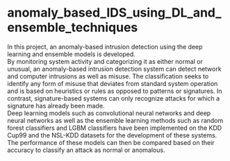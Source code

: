 # anomaly_based_IDS_using_DL_and_ensemble_techniques

In this project, an anomaly-based intrusion detection using the deep learning and 
ensemble models is developed. <br>
By monitoring system activity and categorizing it as either normal or unusual, an 
anomaly-based intrusion detection system can detect network and computer intrusions as well 
as misuse. The classification seeks to identify any form of misuse that deviates from standard 
system operation and is based on heuristics or rules as opposed to patterns or signatures. In 
contrast, signature-based systems can only recognize attacks for which a signature has already 
been made. <br>
Deep learning models such as convolutional neural networks and deep neural networks
as well as the ensemble learning methods such as random forest classifiers and LGBM 
classifiers have been implemented on the KDD Cup99 and the NSL-KDD datasets for the
development of these systems. The performance of these models can then be compared based 
on their accuracy to classify an attack as normal or anomalous.
 
